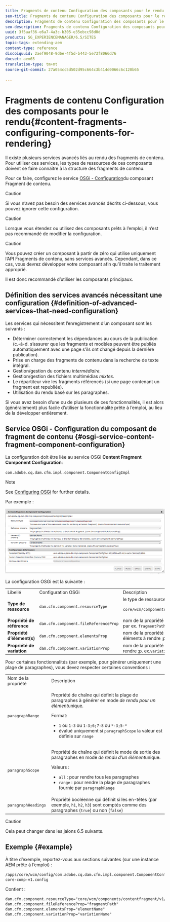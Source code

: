 ```yaml
---
title: Fragments de contenu Configuration des composants pour le rendu
seo-title: Fragments de contenu Configuration des composants pour le rendu
description: Fragments de contenu Configuration des composants pour le rendu
seo-description: Fragments de contenu Configuration des composants pour le rendu
uuid: 3f5aaf36-e6a7-4a3c-b305-e35ebcc98d0d
products: SG_EXPERIENCEMANAGER/6.5/SITES
topic-tags: extending-aem
content-type: reference
discoiquuid: 2aef9048-9d6e-4f5d-b443-5e73f8066d76
docset: aem65
translation-type: tm+mt
source-git-commit: 27a054cc5d502d95c664c3b414d0066c6c120b65

---
```



# Fragments de contenu Configuration des composants pour le rendu{#content-fragments-configuring-components-for-rendering}

Il existe plusieurs services [](/help/sites-developing/content-fragments-config-components-rendering.md#definition-of-advanced-services-that-need-configuration) avancés liés au rendu des fragments de contenu. Pour utiliser ces services, les types de ressources de ces composants doivent se faire connaître à la structure des fragments de contenu.

Pour ce faire, configurez le service [OSGi - Configuration](#osgi-service-content-fragment-component-configuration)du composant Fragment de contenu.

>[!CAUTION]
>
>Si vous n’avez pas besoin des services [](/help/sites-developing/content-fragments-config-components-rendering.md#definition-of-advanced-services-that-need-configuration) avancés décrits ci-dessous, vous pouvez ignorer cette configuration.

>[!CAUTION]
>
>Lorsque vous étendez ou utilisez des composants prêts à l’emploi, il n’est pas recommandé de modifier la configuration.

>[!CAUTION]
>
>Vous pouvez créer un composant à partir de zéro qui utilise uniquement l’API Fragments de contenu, sans services avancés. Cependant, dans ce cas, vous devrez développer votre composant afin qu’il traite le traitement approprié.
>
>Il est donc recommandé d’utiliser les composants principaux.

## Définition des services avancés nécessitant une configuration {#definition-of-advanced-services-that-need-configuration}

Les services qui nécessitent l’enregistrement d’un composant sont les suivants :

* Déterminer correctement les dépendances au cours de la publication (c.-à-d. s’assurer que les fragments et modèles peuvent être publiés automatiquement avec une page s’ils ont changé depuis la dernière publication).
* Prise en charge des fragments de contenu dans la recherche de texte intégral.
* Gestion/gestion du contenu *intermédiaire.*
* Gestion/gestion des fichiers multimédias *mixtes.*
* Le répartiteur vire les fragments référencés (si une page contenant un fragment est republiée).
* Utilisation du rendu basé sur les paragraphes.

Si vous avez besoin d’une ou de plusieurs de ces fonctionnalités, il est alors (généralement) plus facile d’utiliser la fonctionnalité prête à l’emploi, au lieu de la développer entièrement.

## Service OSGi - Configuration du composant de fragment de contenu {#osgi-service-content-fragment-component-configuration}

La configuration doit être liée au service OSGi **Content Fragment Component Configuration**:

`com.adobe.cq.dam.cfm.impl.component.ComponentConfigImpl`

>[!NOTE]
>
>See [Configuring OSGi](/help/sites-deploying/configuring-osgi.md) for further details.

Par exemple :

![cfm-01](assets/cfm-01.png)

La configuration OSGi est la suivante :

<table>
 <tbody>
  <tr>
   <td>Libellé</td>
   <td>Configuration OSGi<br /> </td>
   <td>Description</td>
  </tr>
  <tr>
   <td><strong>Type de ressource</strong></td>
   <td><code>dam.cfm.component.resourceType</code></td>
   <td>le type de ressource à enregistrer;p. ex. <br /> <p><span class="cmp-examples-demo__property-value"><code>core/wcm/components/contentfragment/v1/contentfragment</code></code></p> </td>
  </tr>
  <tr>
   <td><strong>Propriété de référence</strong></td>
   <td><code>dam.cfm.component.fileReferenceProp</code></td>
   <td>nom de la propriété contenant la référence au fragment ; par ex. <code>fragmentPath</code> ou <code>fileReference</code></td>
  </tr>
  <tr>
   <td><strong>Propriété d’élément(s)</strong></td>
   <td><code>dam.cfm.component.elementsProp</code></td>
   <td>nom de la propriété qui contient le ou les noms des éléments à rendre ;p. ex.<code>elementName</code></td>
  </tr>
  <tr>
   <td><strong>Propriété de variation</strong><br /> </td>
   <td><code>dam.cfm.component.variationProp</code></td>
   <td>nom de la propriété qui contient le nom de la variation à rendre ;p. ex.<code>variationName</code></td>
  </tr>
 </tbody>
</table>

Pour certaines fonctionnalités (par exemple, pour générer uniquement une plage de paragraphes), vous devez respecter certaines conventions :

<table>
 <tbody>
  <tr>
   <td>Nom de la propriété</td>
   <td>Description</td>
  </tr>
  <tr>
   <td><code>paragraphRange</code></td>
   <td><p>Propriété de chaîne qui définit la plage de paragraphes à générer en mode <em>de rendu pour un élément</em>unique.</p> <p>Format:</p>
    <ul>
     <li><code>1</code> ou <code>1-3</code> ou <code>1-3;6;7-8</code> ou <code>*-3;5-*</code></li>
     <li>évalué uniquement si <code>paragraphScope</code> la valeur est définie sur <code>range</code></li>
    </ul> </td>
  </tr>
  <tr>
   <td><code>paragraphScope</code></td>
   <td><p>Propriété de chaîne qui définit le mode de sortie des paragraphes en mode <em>de rendu d’un élément</em>unique.</p> <p>Valeurs :</p>
    <ul>
     <li><code>all</code> : pour rendre tous les paragraphes</li>
     <li><code>range</code> : pour rendre la plage de paragraphes fournie par <code>paragraphRange</code></li>
    </ul> </td>
  </tr>
  <tr>
   <td><code>paragraphHeadings</code></td>
   <td>Propriété booléenne qui définit si les en-têtes (par exemple, <code>h1</code>, <code>h2</code>, <code>h3</code>) sont comptés comme des paragraphes (<code>true</code>) ou non (<code>false</code>)</td>
  </tr>
 </tbody>
</table>

>[!CAUTION]
>
>Cela peut changer dans les jalons 6.5 suivants.

## Exemple {#example}

À titre d’exemple, reportez-vous aux sections suivantes (sur une instance AEM prête à l’emploi) :

```
/apps/core/wcm/config/com.adobe.cq.dam.cfm.impl.component.ComponentConfigImpl-core-comp-v1.config
```

Contient :

```
dam.cfm.component.resourceType="core/wcm/components/contentfragment/v1/contentfragment"
dam.cfm.component.fileReferenceProp="fragmentPath"
dam.cfm.component.elementsProp="elementName"
dam.cfm.component.variationProp="variationName"
```

